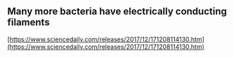 ## Many more bacteria have electrically conducting filaments
  
  [https://www.sciencedaily.com/releases/2017/12/171208114130.htm](https://www.sciencedaily.com/releases/2017/12/171208114130.htm)